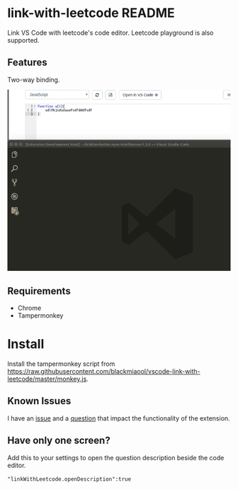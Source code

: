 # link-with-leetcode README

Link VS Code with leetcode's code editor. Leetcode playground is also supported.

## Features

Two-way binding.

![feature X](https://raw.githubusercontent.com/blackmiaool/vscode-link-with-leetcode/master/output.gif)


## Requirements

* Chrome
* Tampermonkey

# Install

Install the tampermonkey script from https://raw.githubusercontent.com/blackmiaool/vscode-link-with-leetcode/master/monkey.js.

## Known Issues

I have an [issue](https://github.com/Microsoft/vscode/issues/29373) and a [question](https://stackoverflow.com/questions/44733028/how-to-close-textdocument-in-vs-code) that impact the functionality of the extension.

## Have only one screen?

Add this to your settings to open the question description beside the code editor.
```
"linkWithLeetcode.openDescription":true
```


